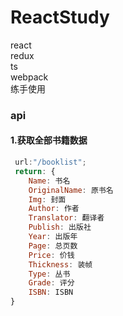 # ReactStudy

react  
redux  
ts  
webpack  
练手使用 

### api  

#### 1.获取全部书籍数据
```js
 url:"/booklist";  
 return: {  
    Name: 书名  
    OriginalName: 原书名  
    Img: 封面  
    Author: 作者  
    Translator: 翻译者  
    Publish: 出版社  
    Year: 出版年  
    Page: 总页数  
    Price: 价钱  
    Thickness: 装帧  
    Type: 丛书  
    Grade: 评分  
    ISBN: ISBN  
}
```
